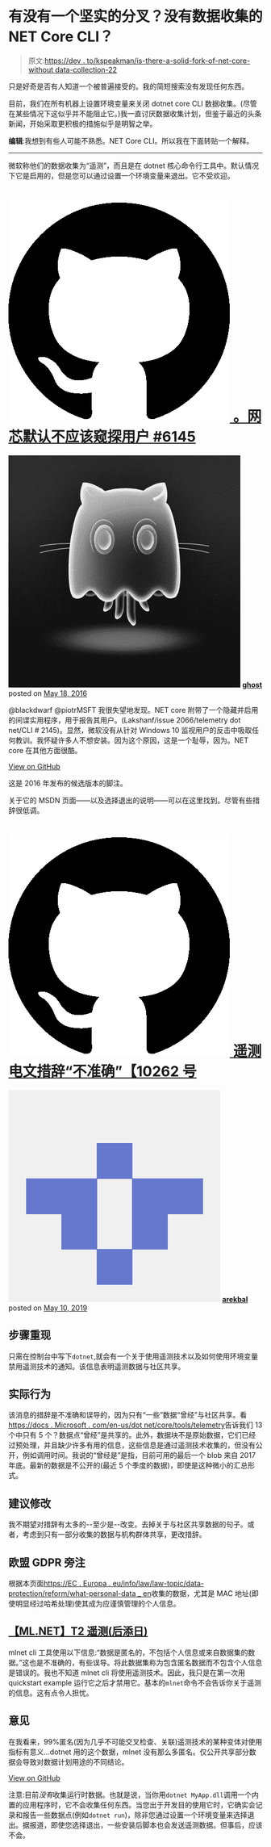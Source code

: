 # 有没有一个坚实的分叉？没有数据收集的 NET Core CLI？

> 原文:[https://dev . to/kspeakman/is-there-a-solid-fork-of-net-core-without data-collection-22](https://dev.to/kspeakman/is-there-a-solid-fork-of-net-core-without-data-collection-22)

只是好奇是否有人知道一个被普遍接受的。我的简短搜索没有发现任何东西。

目前，我们在所有机器上设置环境变量来关闭 dotnet core CLI 数据收集。(尽管在某些情况下这似乎并不能阻止它。)我一直讨厌数据收集计划，但鉴于最近的头条新闻，开始采取更积极的措施似乎是明智之举。

**编辑**:我想到有些人可能不熟悉。NET Core CLI。所以我在下面转贴一个解释。

* * *

微软称他们的数据收集为“遥测”，而且是在 dotnet 核心命令行工具中。默认情况下它是启用的，但是您可以通过设置一个环境变量来退出。它不受欢迎。

# [![GitHub logo](img/a73f630113876d78cff79f59c2125b24.png) 。网芯默认不应该窥探用户 #6145](https://github.com/dotnet/sdk/issues/6145) 

[![ghost avatar](img/29e48482b715470240aa6c57e15c1745.png)](https://github.com/ghost) **[ghost](https://github.com/ghost)** posted on [<time datetime="2016-05-18T06:01:42Z">May 18, 2016</time>](https://github.com/dotnet/sdk/issues/6145)

@blackdwarf @piotrMSFT 我很失望地发现。NET core 附带了一个隐藏并启用的间谍实用程序，用于报告其用户。(Lakshanf/issue 2066/telemetry dot net/CLI # 2145)。显然，微软没有从针对 Windows 10 监视用户的反击中吸取任何教训。我怀疑许多人不想安装。因为这个原因，这是一个耻辱，因为。NET core 在其他方面很酷。

[View on GitHub](https://github.com/dotnet/sdk/issues/6145)

这是 2016 年发布的候选版本的脚注。

关于它的 MSDN 页面——以及选择退出的说明——可以在这里找到。尽管有些措辞很低调。

# [![GitHub logo](img/a73f630113876d78cff79f59c2125b24.png) 遥测电文措辞“不准确”【10262 号](https://github.com/dotnet/sdk/issues/10262)

[![arekbal avatar](img/655cb760e282731d2243aacf605e5788.png)](https://github.com/arekbal) **[arekbal](https://github.com/arekbal)** posted on [<time datetime="2019-05-10T00:30:34Z">May 10, 2019</time>](https://github.com/dotnet/sdk/issues/10262)

## [](#steps-to-reproduce)步骤重现

只需在控制台中写下`dotnet`,就会有一个关于使用遥测技术以及如何使用环境变量禁用遥测技术的通知。该信息表明遥测数据与社区共享。

## [](#actual--behavior)实际行为

该消息的措辞是不准确和误导的，因为只有“一些”数据“曾经”与社区共享。看[https://docs . Microsoft . com/en-us/dot net/core/tools/telemetry](https://docs.microsoft.com/en-us/dotnet/core/tools/telemetry)告诉我们 13 个中只有 5 个？数据点“曾经”是共享的。此外，数据块不是原始数据，它们已经过预处理，并且缺少许多有用的信息，这些信息是通过遥测技术收集的，但没有公开，例如调用时间。我说的“曾经是”是指，目前可用的最后一个 blob 来自 2017 年底。最新的数据是不公开的(最近 5 个季度的数据)，即使是这种微小的汇总形式。

## [](#suggested-change)建议修改

我不期望对措辞有太多的--至少是--改变。去掉关于与社区共享数据的句子。或者，考虑到只有一部分收集的数据与机构群体共享，更改措辞。

## [](#eu-gdpr-sidenote)欧盟 GDPR 旁注

根据本页面[https://EC . Europa . eu/info/law/law-topic/data-protection/reform/what-personal-data _ en](https://ec.europa.eu/info/law/law-topic/data-protection/reform/what-personal-data_en)收集的数据，尤其是 MAC 地址(即使明显经过哈希处理)使其成为应谨慎管理的个人信息。

## [【ML.NET】T2 遥测(后添日)](#mlnet-telemetry-added-day-later)

mlnet cli 工具使用以下信息:“数据是匿名的，不包括个人信息或来自数据集的数据。”这也是不准确的，有些误导。将此数据集称为包含匿名数据而不包含个人信息是错误的。我也不知道 mlnet cli 将使用遥测技术。因此，我只是在第一次用 quickstart example 运行它之后才禁用它。基本的`mlnet`命令不会告诉你关于遥测的信息。这有点令人担忧。

## [](#opinion)意见

在我看来，99%匿名(因为几乎不可能交叉检查、关联)遥测技术的某种变体对使用指标有意义...dotnet 用的这个数据，mlnet 没有那么多匿名。仅公开共享部分数据会导致对数据计划用途的不同结论。

[View on GitHub](https://github.com/dotnet/sdk/issues/10262)

注意:目前*没有*收集运行时数据。也就是说，当你用`dotnet MyApp.dll`调用一个内置的应用程序时，它不会收集任何东西。当您出于开发目的使用它时，它确实会记录和报告一些数据点(例如`dotnet run`)，除非您通过设置一个环境变量来选择退出。据报道，即使您选择退出，一些安装后脚本也会发送遥测数据。但事后，应该不会。